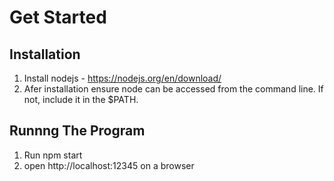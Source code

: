 # Get Started

## Installation
1. Install nodejs - https://nodejs.org/en/download/
2. Afer installation ensure node can be accessed from the command line. If not, include it in the $PATH.

## Runnng The Program
1. 	Run npm start
2. open http://localhost:12345 on a browser
